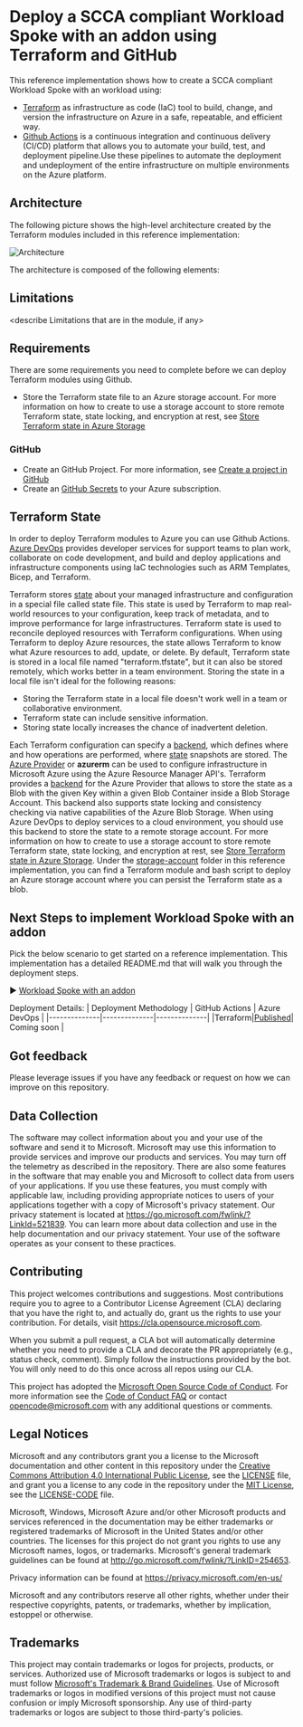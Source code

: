 # Deploy a SCCA compliant Workload Spoke with an <type of workload> addon using Terraform and GitHub #

This reference implementation shows how to create a SCCA compliant Workload Spoke with an <type of workload> workload using:

- [Terraform](https://www.terraform.io/intro/index.html) as infrastructure as code (IaC) tool to build, change, and version the infrastructure on Azure in a safe, repeatable, and efficient way.
- [Github Actions](https://docs.github.com/en/actions/learn-github-actions/understanding-github-actions) is a continuous integration and continuous delivery (CI/CD) platform that allows you to automate your build, test, and deployment pipeline.Use these pipelines to automate the deployment and undeployment of the entire infrastructure on multiple environments on the Azure platform.

## Architecture ##

The following picture shows the high-level architecture created by the Terraform modules included in this reference implementation:

![Architecture](./docs/images/normalized-architecture.png)

The architecture is composed of the following elements:

<describe resources that are in the module>

## Limitations ##

<describe Limitations that are in the module, if any>

## Requirements ##

There are some requirements you need to complete before we can deploy Terraform modules using Github.

- Store the Terraform state file to an Azure storage account. For more information on how to create to use a storage account to store remote Terraform state, state locking, and encryption at rest, see [Store Terraform state in Azure Storage](https://docs.microsoft.com/en-us/azure/developer/terraform/store-state-in-azure-storage?tabs=azure-cli)

### GitHub ##

- Create an GitHub Project. For more information, see [Create a project in GitHub](https://docs.github.com/en/issues/planning-and-tracking-with-projects/creating-projects/creating-a-project)
- Create an [GitHub Secrets](https://learn.microsoft.com/en-us/azure/developer/github/connect-from-azure?tabs=azure-portal%2Cwindows) to your Azure subscription.

## Terraform State ##

In order to deploy Terraform modules to Azure you can use Github Actions. [Azure DevOps](https://docs.microsoft.com/en-us/azure/devops/user-guide/what-is-azure-devops?view=azure-devops) provides developer services for support teams to plan work, collaborate on code development, and build and deploy applications and infrastructure components using IaC technologies such as ARM Templates, Bicep, and Terraform.

Terraform stores [state](https://www.terraform.io/docs/language/state/index.html) about your managed infrastructure and configuration in a special file called state file. This state is used by Terraform to map real-world resources to your configuration, keep track of metadata, and to improve performance for large infrastructures. Terraform state is used to reconcile deployed resources with Terraform configurations. When using Terraform to deploy Azure resources, the state allows Terraform to know what Azure resources to add, update, or delete. By default, Terraform state is stored in a local file named "terraform.tfstate", but it can also be stored remotely, which works better in a team environment. Storing the state in a local file isn't ideal for the following reasons:

- Storing the Terraform state in a local file doesn't work well in a team or collaborative environment.
- Terraform state can include sensitive information.
- Storing state locally increases the chance of inadvertent deletion.

Each Terraform configuration can specify a [backend](https://www.terraform.io/docs/language/settings/backends/index.html), which defines where and how operations are performed, where [state](https://www.terraform.io/docs/language/state/index.html) snapshots are stored. The [Azure Provider](https://registry.terraform.io/providers/hashicorp/azurerm/latest/docs) or **azurerm** can be used to configure infrastructure in Microsoft Azure using the Azure Resource Manager API's. Terraform provides a [backend](https://www.terraform.io/docs/language/settings/backends/azurerm.html) for the Azure Provider that allows to store the state as a Blob with the given Key within a given Blob Container inside a Blob Storage Account. This backend also supports state locking and consistency checking via native capabilities of the Azure Blob Storage. [](https://www.terraform.io/docs/language/settings/backends/azurerm.html) When using Azure DevOps to deploy services to a cloud environment, you should use this backend to store the state to a remote storage account. For more information on how to create to use a storage account to store remote Terraform state, state locking, and encryption at rest, see [Store Terraform state in Azure Storage](https://docs.microsoft.com/en-us/azure/developer/terraform/store-state-in-azure-storage?tabs=azure-cli). Under the [storage-account](./storage-account) folder in this reference implementation, you can find a Terraform module and bash script to deploy an Azure storage account where you can persist the Terraform state as a blob.

## Next Steps to implement Workload Spoke with an <type of workload> addon ##

Pick the below scenario to get started on a reference implementation. This implementation has a detailed README.md that will walk you through the deployment steps.

:arrow_forward: [Workload Spoke with an <type of workload> addon](/infrastructure/README.md)

Deployment Details:
| Deployment Methodology | GitHub Actions | Azure DevOps |
|--------------|--------------|--------------|
|Terraform|[Published](./docs/04-e2e-githubaction.md)| Coming soon |

## Got feedback ##

Please leverage issues if you have any feedback or request on how we can improve on this repository.

## Data Collection ##

The software may collect information about you and your use of the software and send it to Microsoft. Microsoft may use this information to provide services and improve our products and services. You may turn off the telemetry as described in the repository. There are also some features in the software that may enable you and Microsoft to collect data from users of your applications. If you use these features, you must comply with applicable law, including providing appropriate notices to users of your applications together with a copy of Microsoft's privacy statement. Our privacy statement is located at <https://go.microsoft.com/fwlink/?LinkId=521839>. You can learn more about data collection and use in the help documentation and our privacy statement. Your use of the software operates as your consent to these practices.

## Contributing ##

This project welcomes contributions and suggestions.  Most contributions require you to agree to a
Contributor License Agreement (CLA) declaring that you have the right to, and actually do, grant us
the rights to use your contribution. For details, visit https://cla.opensource.microsoft.com.

When you submit a pull request, a CLA bot will automatically determine whether you need to provide
a CLA and decorate the PR appropriately (e.g., status check, comment). Simply follow the instructions
provided by the bot. You will only need to do this once across all repos using our CLA.

This project has adopted the [Microsoft Open Source Code of Conduct](https://opensource.microsoft.com/codeofconduct/).
For more information see the [Code of Conduct FAQ](https://opensource.microsoft.com/codeofconduct/faq/) or
contact [opencode@microsoft.com](mailto:opencode@microsoft.com) with any additional questions or comments.

## Legal Notices ##

Microsoft and any contributors grant you a license to the Microsoft documentation and other content
in this repository under the [Creative Commons Attribution 4.0 International Public License](https://creativecommons.org/licenses/by/4.0/legalcode),
see the [LICENSE](LICENSE) file, and grant you a license to any code in the repository under the [MIT License](https://opensource.org/licenses/MIT), see the
[LICENSE-CODE](LICENSE-CODE) file.

Microsoft, Windows, Microsoft Azure and/or other Microsoft products and services referenced in the documentation
may be either trademarks or registered trademarks of Microsoft in the United States and/or other countries.
The licenses for this project do not grant you rights to use any Microsoft names, logos, or trademarks.
Microsoft's general trademark guidelines can be found at http://go.microsoft.com/fwlink/?LinkID=254653.

Privacy information can be found at https://privacy.microsoft.com/en-us/

Microsoft and any contributors reserve all other rights, whether under their respective copyrights, patents,
or trademarks, whether by implication, estoppel or otherwise.

## Trademarks ##

This project may contain trademarks or logos for projects, products, or services. Authorized use of Microsoft
trademarks or logos is subject to and must follow
[Microsoft's Trademark & Brand Guidelines](https://www.microsoft.com/legal/intellectualproperty/trademarks/usage/general).
Use of Microsoft trademarks or logos in modified versions of this project must not cause confusion or imply Microsoft sponsorship.
Any use of third-party trademarks or logos are subject to those third-party's policies.

